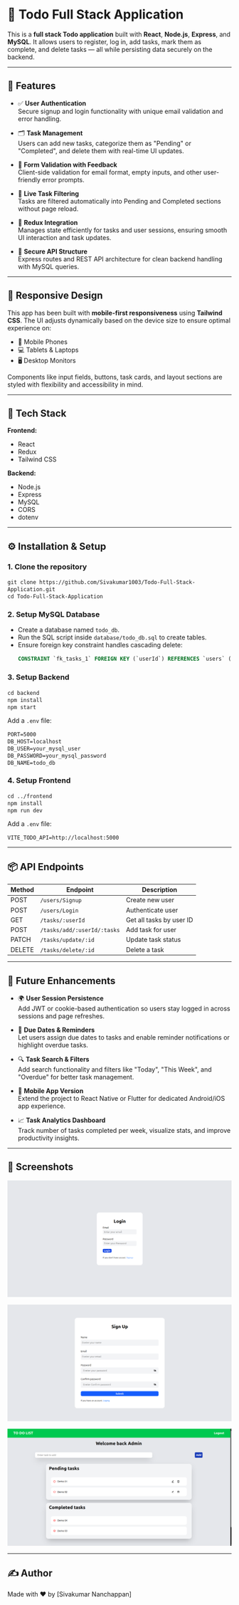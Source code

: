 # 📝 Todo Full Stack Application

This is a **full stack Todo application** built with **React**, **Node.js**, **Express**, and **MySQL**. It allows users to register, log in, add tasks, mark them as complete, and delete tasks — all while persisting data securely on the backend.

---

## 🚀 Features

- ✅ **User Authentication**  
  Secure signup and login functionality with unique email validation and error handling.

- 🗂️ **Task Management**  
  Users can add new tasks, categorize them as "Pending" or "Completed", and delete them with real-time UI updates.

- 🧠 **Form Validation with Feedback**  
  Client-side validation for email format, empty inputs, and other user-friendly error prompts.

- 🔄 **Live Task Filtering**  
  Tasks are filtered automatically into Pending and Completed sections without page reload.

- 🧩 **Redux Integration**  
  Manages state efficiently for tasks and user sessions, ensuring smooth UI interaction and task updates.

- 🔐 **Secure API Structure**  
  Express routes and REST API architecture for clean backend handling with MySQL queries.

---

## 🎨 Responsive Design

This app has been built with **mobile-first responsiveness** using **Tailwind CSS**. The UI adjusts dynamically based on the device size to ensure optimal experience on:

- 📱 Mobile Phones  
- 💻 Tablets & Laptops  
- 🖥️ Desktop Monitors  

Components like input fields, buttons, task cards, and layout sections are styled with flexibility and accessibility in mind.

---

## 🧱 Tech Stack

**Frontend:**
- React
- Redux
- Tailwind CSS

**Backend:**
- Node.js
- Express
- MySQL
- CORS
- dotenv

---

## ⚙️ Installation & Setup

### 1. Clone the repository
```
git clone https://github.com/Sivakumar1003/Todo-Full-Stack-Application.git
cd Todo-Full-Stack-Application
```

### 2. Setup MySQL Database
- Create a database named `todo_db`.
- Run the SQL script inside `database/todo_db.sql` to create tables.
- Ensure foreign key constraint handles cascading delete:
  ```sql
  CONSTRAINT `fk_tasks_1` FOREIGN KEY (`userId`) REFERENCES `users` (`id`) ON DELETE CASCADE
  ```

### 3. Setup Backend
```
cd backend
npm install
npm start
```
Add a `.env` file:
```
PORT=5000
DB_HOST=localhost
DB_USER=your_mysql_user
DB_PASSWORD=your_mysql_password
DB_NAME=todo_db
```

### 4. Setup Frontend
```
cd ../frontend
npm install
npm run dev
```
Add a `.env` file:
```
VITE_TODO_API=http://localhost:5000
```

---

## 📦 API Endpoints

| Method | Endpoint                     | Description              |
|--------|------------------------------|--------------------------|
| POST   | `/users/Signup`              | Create new user          |
| POST   | `/users/Login`               | Authenticate user        |
| GET    | `/tasks/:userId`             | Get all tasks by user ID |
| POST   | `/tasks/add/:userId/:tasks`  | Add task for user        |
| PATCH  | `/tasks/update/:id`          | Update task status       |
| DELETE | `/tasks/delete/:id`          | Delete a task            |

---

## 🔮 Future Enhancements

- 🌍 **User Session Persistence**  
  Add JWT or cookie-based authentication so users stay logged in across sessions and page refreshes.

- 📅 **Due Dates & Reminders**  
  Let users assign due dates to tasks and enable reminder notifications or highlight overdue tasks.

- 🔍 **Task Search & Filters**  
  Add search functionality and filters like "Today", "This Week", and "Overdue" for better task management.

- 📱 **Mobile App Version**  
  Extend the project to React Native or Flutter for dedicated Android/iOS app experience.

- 📈 **Task Analytics Dashboard**  
  Track number of tasks completed per week, visualize stats, and improve productivity insights.

---

## 📸 Screenshots

![alt text](<project images/Screenshot from 2025-04-10 21-46-41.png>)

![alt text](<project images/Screenshot from 2025-04-10 21-46-51.png>)

![alt text](<project images/Screenshot from 2025-04-10 21-50-15.png>)

---

## ✍️ Author

Made with ❤️ by [Sivakumar Nanchappan]